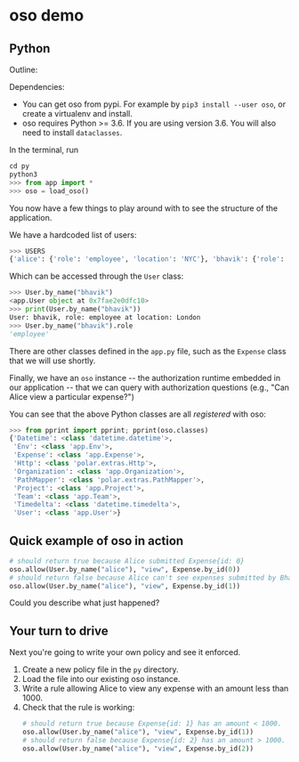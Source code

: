# oso demo

## Python

Outline:

Dependencies:

- You can get oso from pypi. For example by `pip3 install --user oso`, or create a virtualenv and install.
- oso requires Python >= 3.6. If you are using version 3.6. You will also need to install `dataclasses`.

In the terminal, run

```py
cd py
python3
>>> from app import *
>>> oso = load_oso()
```

You now have a few things to play around with to see the structure of the application.

We have a hardcoded list of users:

```py
>>> USERS
{'alice': {'role': 'employee', 'location': 'NYC'}, 'bhavik': {'role': 'employee', 'location': 'London'}, 'cora': {'role': 'employee', 'location': 'Berlin'}, 'deirdre': {'role': 'accountant', 'location': 'NYC'}, 'ebrahim': {'role': 'accountant', 'location': 'London'}, 'frantz': {'role': 'accountant', 'location': 'Berlin'}, 'greta': {'role': 'admin', 'location': 'NYC'}, 'han': {'role': 'admin', 'location': 'London'}, 'iqbal': {'role': 'admin', 'location': 'Berlin'}}
```

Which can be accessed through the `User` class:

```py
>>> User.by_name("bhavik")
<app.User object at 0x7fae2e0dfc10>
>>> print(User.by_name("bhavik"))
User: bhavik, role: employee at location: London
>>> User.by_name("bhavik").role
'employee'
```

There are other classes defined in the `app.py` file, such as the `Expense` class that we will use shortly.

Finally, we have an `oso` instance -- the authorization runtime embedded in our application -- that we can
query with authorization questions (e.g., "Can Alice view a particular expense?")

You can see that the above Python classes are all _registered_ with oso:

```py
>>> from pprint import pprint; pprint(oso.classes)
{'Datetime': <class 'datetime.datetime'>,
 'Env': <class 'app.Env'>,
 'Expense': <class 'app.Expense'>,
 'Http': <class 'polar.extras.Http'>,
 'Organization': <class 'app.Organization'>,
 'PathMapper': <class 'polar.extras.PathMapper'>,
 'Project': <class 'app.Project'>,
 'Team': <class 'app.Team'>,
 'Timedelta': <class 'datetime.timedelta'>,
 'User': <class 'app.User'>}
```

## Quick example of oso in action

```py
# should return true because Alice submitted Expense{id: 0}
oso.allow(User.by_name("alice"), "view", Expense.by_id(0))
# should return false because Alice can't see expenses submitted by Bhavik.
oso.allow(User.by_name("alice"), "view", Expense.by_id(1))
```

Could you describe what just happened?

## Your turn to drive

Next you're going to write your own policy and see it enforced.

1. Create a new policy file in the `py` directory.
2. Load the file into our existing oso instance.
3. Write a rule allowing Alice to view any expense with an amount less than 1000.
4. Check that the rule is working:
    ```py
    # should return true because Expense{id: 1} has an amount < 1000.
    oso.allow(User.by_name("alice"), "view", Expense.by_id(1)) 
    # should return false because Expense{id: 2} has an amount > 1000.
    oso.allow(User.by_name("alice"), "view", Expense.by_id(2))
    ```
